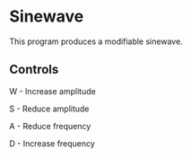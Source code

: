 # Sinewave

This program produces a modifiable sinewave. 

## Controls

W - Increase amplitude

S - Reduce amplitude

A - Reduce frequency

D - Increase frequency
